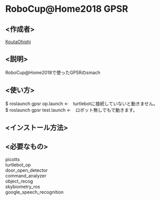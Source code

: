 RoboCup@Home2018 GPSR 
====

## <作成者>
[KoutaOhishi](https://github.com/KoutaOhishi)

## <説明>
RoboCup@Home2018で使ったGPSRのsmach  


## <使い方>
$ roslaunch gpsr op.launch ←　turtlebotに接続していないと動きません。  
$ roslaunch gpsr test.launch ←　ロボット無しでもで動きます。  


## <インストール方法>


## <必要なもの>
picotts  
turtlebot_op  
door_open_detector  
command_analyzer  
object_recog  
skybiometry_ros  
google_speech_recognition
